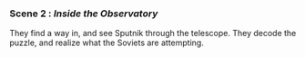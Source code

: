 
### Scene 2 : *Inside the Observatory* ###

They find a way in, and see Sputnik through the telescope.
They decode the puzzle, and realize what the Soviets are attempting.

